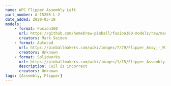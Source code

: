 ```yaml
---
name: WPC Flipper Assembly Left
part_number: A-15205-L-2
date_added: 2020-05-19
models: 
    - format: Fusion360
      url: https://github.com/homebrew-pinball/fusion360-models/raw/master/flippers/WPC%20Flipper%20Assembly%20Left%20A-15205-L-2.f3d
      creators: Mark Seiden
    - format: Autocad
      url: https://pinballmakers.com/wiki/images/7/79/Flipper_Assy_-_Williams_A-15205_%28Left%29.dwg
      creators: Unknown
    - format: Solidworks
      url: https://pinballmakers.com/wiki/images/1/15/Flipper_Assembly_WPC.zip
      description: Coil is incorrect
      creators: Unknown
tags: [Assembly, Flipper]
---
```


